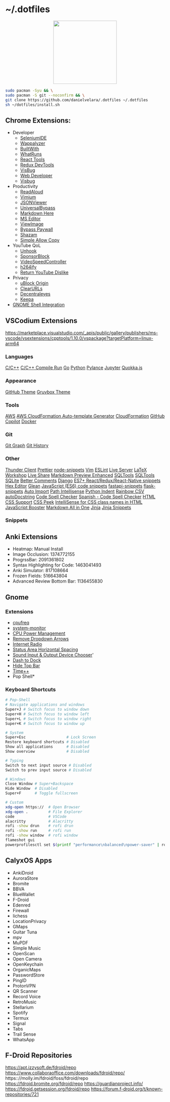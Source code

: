 # ~/.dotfiles

<p align="center">
   <img src="https://user-images.githubusercontent.com/13500134/150906114-216d4c5b-06f0-4ef4-a6d9-9087f2bc33b2.png" width="200"/>
</p>


```bash
sudo pacman -Syu && \
sudo pacman -S git --noconfirm && \
git clone https://github.com/danielvelara/.dotfiles ~/.dotfiles
sh ~/dotfiles/install.sh
```

## Chrome Extensions:
- Developer
   - [SeleniumIDE](https://chrome.google.com/webstore/detail/selenium-ide/mooikfkahbdckldjjndioackbalphokd)
   - [Wappalyzer](https://chrome.google.com/webstore/detail/wappalyzer/gppongmhjkpfnbhagpmjfkannfbllamg)
   - [BuiltWith](https://chrome.google.com/webstore/detail/builtwith-technology-prof/dapjbgnjinbpoindlpdmhochffioedbn)
   - [WhatRuns](https://chrome.google.com/webstore/detail/whatruns/cmkdbmfndkfgebldhnkbfhlneefdaa)
   - [React Tools](https://chrome.google.com/webstore/detail/react-developer-tools/fmkadmapgofadopljbjfkapdkoieni)
   - [Redux DevTools](https://chrome.google.com/webstore/detail/redux-devtools/lmhkpmbekcpmknklioeibfkpmmfibl)
   - [VisBug](https://chrome.google.com/webstore/detail/visbug/cdockenadnadldjbbgcallicgledbe)
   - [Web Developer](https://chrome.google.com/webstore/detail/web-developer/bfbameneiokkgbdmiekhjnmfkcnldhhm?hl=es)
   - [Visbug](https://chrome.google.com/webstore/detail/visbug/cdockenadnadldjbbgcallicgledbeoc/)
- Productivity
   - [ReadAloud](https://chrome.google.com/webstore/detail/read-aloud-a-text-to-spee/hdhinadidafjejdhmfkjgnolgimiaplp)
   - [Vimium](https://chrome.google.com/webstore/detail/vimium/dbepggeogbaibhgnhhndojpepiihcmeb/)
   - [JSONViewer](https://chrome.google.com/webstore/detail/json-viewer/gbmdgpbipfallnflgajpaliibnhdgobh/related)
   - [UniversalBypass](https://github.com/Sainan/Universal-Bypass)
   - [Markdown Here](https://chrome.google.com/webstore/detail/markdown-here/elifhakcjgalahccnjkneoccemfahfoa)
   - [MS Editor](https://chrome.google.com/webstore/detail/microsoft-editor-spelling/gpaiobkfhnonedkhhfjpmhdalgeoebfa)
   - [ViewImage](https://chrome.google.com/webstore/detail/view-image/jpcmhcelnjdmblfmjabdeclccemkghjk)
   - [Bypass Paywall](https://github.com/iamadamdev/bypass-paywalls-chrome)
   - [Shazam](https://chrome.google.com/webstore/detail/shazam/mmioliijnhnoblpgimnlajmefafdfilb)
   - [Simple Allow Copy](https://chrome.google.com/webstore/detail/simple-allow-copy/aefehdhdciieocakfobpaaolhipkcpgc)
- YouTube QoL
   - [Unhook](https://chrome.google.com/webstore/detail/unhook-remove-youtube-rec/khncfooichmfjbepaaaebmommgaepoid)
   - [SponsorBlock](https://chrome.google.com/webstore/detail/sponsorblock-for-youtube/mnjggcdmjocbbbhaepdhchncahnbgone)
   - [VideoSpeedController](https://chrome.google.com/webstore/detail/video-speed-controller/nffaoalbilbmmfgbnbgppjihopabppdk)
   - [h264ify](https://chrome.google.com/webstore/detail/h264ify/aleakchihdccplidncghkekgioiakgal)
   - [Return YouTube Dislike](https://chrome.google.com/webstore/detail/return-youtube-dislike/gebbhagfogifgggkldgodflihgfeippi)
- Privacy
   - [uBlock Origin](https://chrome.google.com/webstore/detail/ublock-origin/cjpalhdlnbpafiamejdnhcphjbkeiagm)
   - [ClearURLs](https://chrome.google.com/webstore/detail/clearurls/lckanjgmijmafbedllaakclkaicjfmnk)
   - [Decentraleyes](https://chrome.google.com/webstore/detail/decentraleyes/ldpochfccmkkmhdbclfhpagapcfdljkj)
   - [Keepa](https://chrome.google.com/webstore/detail/neebplgakaahbhdphmkckjjcegoiijjo)
- [GNOME Shell Integration](https://chrome.google.com/webstore/detail/gnome-shell-integration/gphhapmejobijbbhgpjhcjognlahblep)

## VSCodium Extensions

https://marketplace.visualstudio.com/_apis/public/gallery/publishers/ms-vscode/vsextensions/cpptools/1.10.0/vspackage?targetPlatform=linux-arm64

### Languages
[C/C++](https://marketplace.visualstudio.com/items?itemName=ms-vscode.cpptools)
[C/C++ Compile Run](https://marketplace.visualstudio.com/items?itemName=danielpinto8zz6.c-cpp-compile-run)
[Go](https://marketplace.visualstudio.com/items?itemName=golang.Go)
[Python](https://marketplace.visualstudio.com/items?itemName=ms-python.python)
[Pylance](https://marketplace.visualstudio.com/items?itemName=ms-python.vscode-pylance)
[Jupyter](https://marketplace.visualstudio.com/items?itemName=ms-toolsai.jupyter)
[Quokka.js](https://marketplace.visualstudio.com/items?itemName=WallabyJs.quokka-vscode)

### Appearance
[GitHub Theme](https://marketplace.visualstudio.com/items?itemName=GitHub.github-vscode-theme)
[Gruvbox Theme](https://marketplace.visualstudio.com/items?itemName=jdinhlife.gruvbox)


### Tools
[AWS](https://marketplace.visualstudio.com/items?itemName=AmazonWebServices.aws-toolkit-vscode)
[AWS CloudFormation Auto-template Generator](https://marketplace.visualstudio.com/items?itemName=john-goldsmith.vscode-aws-cloudformation-auto-template-generator)
[CloudFormation](https://marketplace.visualstudio.com/items?itemName=aws-scripting-guy.cformf)
[GitHub Copilot](https://marketplace.visualstudio.com/items?itemName=GitHub.copilot)
[Docker](https://marketplace.visualstudio.com/items?itemName=ms-azuretools.vscode-docker)

### Git
[Git Graph](https://marketplace.visualstudio.com/items?itemName=mhutchie.git-graph)
[Git History](https://marketplace.visualstudio.com/items?itemName=donjayamanne.githistory)

### Other

[Thunder Client](https://marketplace.visualstudio.com/items?itemName=rangav.vscode-thunder-client)
[Prettier](https://marketplace.visualstudio.com/items?itemName=esbenp.prettier-vscode)
[node-snippets](https://marketplace.visualstudio.com/items?itemName=chris-noring.node-snippets)
[Vim](https://marketplace.visualstudio.com/items?itemName=vscodevim.vim)
[ESLint](https://marketplace.visualstudio.com/items?itemName=dbaeumer.vscode-eslint)
[Live Server](https://marketplace.visualstudio.com/items?itemName=ritwickdey.LiveServer)
[LaTeX Workshop](https://marketplace.visualstudio.com/items?itemName=James-Yu.latex-workshop)
[Live Share](https://marketplace.visualstudio.com/items?itemName=ms-vsliveshare.vsliveshare)
[Markdown Preview Enhanced](https://marketplace.visualstudio.com/items?itemName=shd101wyy.markdown-preview-enhanced)
[SQLTools](https://marketplace.visualstudio.com/items?itemName=mtxr.sqltools)
[SQLTools SQLite](https://marketplace.visualstudio.com/items?itemName=mtxr.sqltools-driver-sqlite)
[Better Comments](https://marketplace.visualstudio.com/items?itemName=aaron-bond.better-comments)
[Django](https://marketplace.visualstudio.com/items?itemName=batisteo.vscode-django)
[ES7+ React/Redux/React-Native snippets](https://marketplace.visualstudio.com/items?itemName=dsznajder.es7-react-js-snippets)
[Hex Editor](https://marketplace.visualstudio.com/items?itemName=ms-vscode.hexeditor)
[Glean](https://marketplace.visualstudio.com/items?itemName=wix.glean)
[JavaScript (ES6) code snippets](https://marketplace.visualstudio.com/items?itemName=xabikos.JavaScriptSnippets)
[fastapi-snippets](https://marketplace.visualstudio.com/items?itemName=damildrizzy.fastapi-snippets)
[flask-snippets](https://marketplace.visualstudio.com/items?itemName=cstrap.flask-snippets)
[Auto Import](https://marketplace.visualstudio.com/items?itemName=steoates.autoimport)
[Path Intellisense](https://marketplace.visualstudio.com/items?itemName=christian-kohler.path-intellisense)
[Python Indent](https://marketplace.visualstudio.com/items?itemName=KevinRose.vsc-python-indent)
[Rainbow CSV](https://marketplace.visualstudio.com/items?itemName=mechatroner.rainbow-csv)
[autoDocstring](https://marketplace.visualstudio.com/items?itemName=njpwerner.autodocstring)
[Code Spell Checker](https://marketplace.visualstudio.com/items?itemName=streetsidesoftware.code-spell-checker)
[Spanish - Code Spell Checker](https://marketplace.visualstudio.com/items?itemName=streetsidesoftware.code-spell-checker-spanish)
[HTML CSS Support](https://marketplace.visualstudio.com/items?itemName=ecmel.vscode-html-css)
[CSS Peek](https://marketplace.visualstudio.com/items?itemName=pranaygp.vscode-css-peek)
[IntelliSense for CSS class names in HTML](https://marketplace.visualstudio.com/items?itemName=Zignd.html-css-class-completion)
[JavaScript Booster](https://marketplace.visualstudio.com/items?itemName=sburg.vscode-javascript-booster)
[Markdown All in One](https://marketplace.visualstudio.com/items?itemName=yzhang.markdown-all-in-one)
[Jinja](https://marketplace.visualstudio.com/items?itemName=wholroyd.jinja)
[Jinja Snippets](https://marketplace.visualstudio.com/items?itemName=noxiz.jinja-snippets)


### Snippets


## Anki Extensions

- Heatmap: Manual Install
- Image Occlusion: 1374772155
- ProgrssBar: 2091361802
- Syntax Highlighting for Code: 1463041493
- Anki Simulator: 817108664
- Frozen Fields: 516643804
- Advanced Review Bottom Bar: 1136455830

## Gnome

### Extensions

- [cpufreq](https://extensions.gnome.org/extension/1082/cpufreq/)
- [system-monitor](https://extensions.gnome.org/extension/120/system-monitor/)
- [CPU Power Management](https://extensions.gnome.org/extension/945/cpu-power-manager/)
- [Remove Dropdown Arrows](https://extensions.gnome.org/extension/800/remove-dropdown-arrows/)
- [Internet Radio](https://extensions.gnome.org/extension/836/internet-radio/)
- [Status Area Horizontal Spacing](https://extensions.gnome.org/extension/355/status-area-horizontal-spacing/)
- [Sound Input & Output Device Chooser](https://extensions.gnome.org/extension/906/sound-output-device-chooser/)'
- [Dash to Dock](https://extensions.gnome.org/extension/307/dash-to-dock/)
- [Hide Top Bar](https://extensions.gnome.org/extension/545/hide-top-bar/)
- [Time++](https://extensions.gnome.org/extension/1238/time/)
- Pop Shell*

### Keyboard Shortcuts

```bash
# Pop-Shell
# Navigate applications and windows
Super+J # Switch focus to window down
Super+H # Switch focus to window left
Super+L # Switch focus to window right
Super+K # Switch focus to window up

# System
Super+Esc                  # Lock Screen
Restore keyboard shortcuts # Disabled
Show all applications      # Disabled
Show overview              # Disabled

# Typing
Switch to next input source # Disabled
Switch to prev input source # Disabled

# Windows
Close Window # Super+Backspace
Hide Window  # Disabled
Super+F      # Toggle fullscreen

# Custom
xdg-open https://  # Open Browser
xdg-open .         # File Explorer
code               # VSCode
alacritty          # Alacritty
rofi -show drun    # rofi drun
rofi -show run     # rofi run
rofi -show window  # rofi window
flameshot gui
powerprofilesctl set $(printf "performance\nbalanced\npower-saver" | rofi -dmenu -p "Power Mode")
```

## CalyxOS Apps
- AnkiDroid
- AuroraStore
- Bromite
- BBVA
- BlueWallet
- F-Droid
- Edenred
- Firewall
- lichess
- LocationPrivacy
- GMaps
- Guitar Tuna
- mpv
- MuPDF
- Simple Music
- OpenScan
- Open Camera
- OpenKeychain
- OrganicMaps
- PasswordStore
- PingID
- ProtonVPN
- QR Scanner
- Record Voice
- RetroMusic
- Stellarium
- Spotify
- Termux
- Signal
- Tabs
- Trail Sense
- WhatsApp

## F-Droid Repositories
https://apt.izzysoft.de/fdroid/repo
https://www.collaboraoffice.com/downloads/fdroid/repo/
https:://molly.im/fdroid/foss/fdroid/repo
https://fdroid.bromite.org/fdroid/repo
https://guardianproject.info/
https://fdroid.getsession.org/fdroid/repo
https://forum.f-droid.org/t/known-repositories/721

